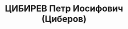 ---
title: ЦИБИРЕВ Петр Иосифович (Циберов)
description: '1899 г.р., член ВКП(б) с 1921, капитан, нач. боепитания 21 мех. бригады
  БВО.

  Арестован 26.06.1937.

  ВКВС - 30.10.1937, ВМН. Расстрелян 30.10.1937, Минск'
---